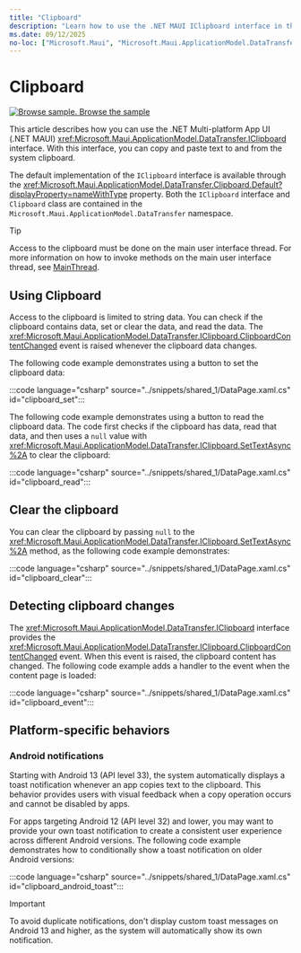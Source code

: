 ```yaml
---
title: "Clipboard"
description: "Learn how to use the .NET MAUI IClipboard interface in the Microsoft.Maui.ApplicationModel.DataTransfer namespace, which lets you copy and paste text to the system clipboard."
ms.date: 09/12/2025
no-loc: ["Microsoft.Maui", "Microsoft.Maui.ApplicationModel.DataTransfer"]
---
```


# Clipboard

[![Browse sample.](~/media/code-sample.png) Browse the sample](/samples/dotnet/maui-samples/platformintegration-essentials)

This article describes how you can use the .NET Multi-platform App UI (.NET MAUI) <xref:Microsoft.Maui.ApplicationModel.DataTransfer.IClipboard> interface. With this interface, you can copy and paste text to and from the system clipboard.

The default implementation of the `IClipboard` interface is available through the <xref:Microsoft.Maui.ApplicationModel.DataTransfer.Clipboard.Default?displayProperty=nameWithType> property. Both the `IClipboard` interface and `Clipboard` class are contained in the `Microsoft.Maui.ApplicationModel.DataTransfer` namespace.

> [!TIP]
> Access to the clipboard must be done on the main user interface thread. For more information on how to invoke methods on the main user interface thread, see [MainThread](../appmodel/main-thread.md).

## Using Clipboard

 Access to the clipboard is limited to string data. You can check if the clipboard contains data, set or clear the data, and read the data. The <xref:Microsoft.Maui.ApplicationModel.DataTransfer.IClipboard.ClipboardContentChanged> event is raised whenever the clipboard data changes.

The following code example demonstrates using a button to set the clipboard data:

:::code language="csharp" source="../snippets/shared_1/DataPage.xaml.cs" id="clipboard_set":::

The following code example demonstrates using a button to read the clipboard data. The code first checks if the clipboard has data, read that data, and then uses a `null` value with <xref:Microsoft.Maui.ApplicationModel.DataTransfer.IClipboard.SetTextAsync%2A> to clear the clipboard:

:::code language="csharp" source="../snippets/shared_1/DataPage.xaml.cs" id="clipboard_read":::

## Clear the clipboard

You can clear the clipboard by passing `null` to the <xref:Microsoft.Maui.ApplicationModel.DataTransfer.IClipboard.SetTextAsync%2A> method, as the following code example demonstrates:

:::code language="csharp" source="../snippets/shared_1/DataPage.xaml.cs" id="clipboard_clear":::

## Detecting clipboard changes

The <xref:Microsoft.Maui.ApplicationModel.DataTransfer.IClipboard> interface provides the <xref:Microsoft.Maui.ApplicationModel.DataTransfer.IClipboard.ClipboardContentChanged> event. When this event is raised, the clipboard content has changed. The following code example adds a handler to the event when the content page is loaded:

:::code language="csharp" source="../snippets/shared_1/DataPage.xaml.cs" id="clipboard_event":::

## Platform-specific behaviors

### Android notifications

Starting with Android 13 (API level 33), the system automatically displays a toast notification whenever an app copies text to the clipboard. This behavior provides users with visual feedback when a copy operation occurs and cannot be disabled by apps.

For apps targeting Android 12 (API level 32) and lower, you may want to provide your own toast notification to create a consistent user experience across different Android versions. The following code example demonstrates how to conditionally show a toast notification on older Android versions:

:::code language="csharp" source="../snippets/shared_1/DataPage.xaml.cs" id="clipboard_android_toast":::

> [!IMPORTANT]
> To avoid duplicate notifications, don't display custom toast messages on Android 13 and higher, as the system will automatically show its own notification.
